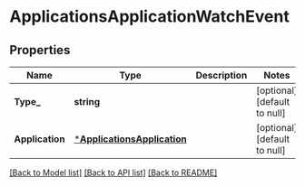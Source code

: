 # ApplicationsApplicationWatchEvent

## Properties
Name | Type | Description | Notes
------------ | ------------- | ------------- | -------------
**Type_** | **string** |  | [optional] [default to null]
**Application** | [***ApplicationsApplication**](applicationsApplication.md) |  | [optional] [default to null]

[[Back to Model list]](../README.md#documentation-for-models) [[Back to API list]](../README.md#documentation-for-api-endpoints) [[Back to README]](../README.md)

